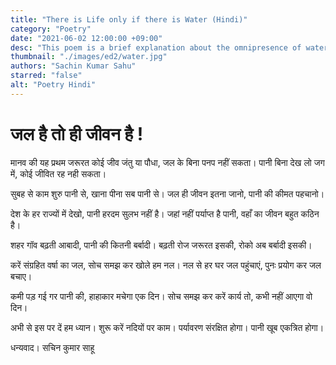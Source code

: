 ```yaml
---
title: "There is Life only if there is Water (Hindi)"
category: "Poetry"
date: "2021-06-02 12:00:00 +09:00"
desc: "This poem is a brief explanation about the omnipresence of water and its usefulness in our lifestyles."
thumbnail: "./images/ed2/water.jpg"
authors: "Sachin Kumar Sahu"
starred: "false"
alt: "Poetry Hindi"
---
```


# जल है तो ही जीवन है !

मानव की यह प्रथम जरूरत
कोई जीव जंतु या पौधा,
जल के बिना पनप नहीं सकता।
पानी बिना देख लो जग में,
 कोई जीवित रह नही सकता।

सुबह से काम शुरु पानी से,
खाना पीना सब पानी से।
जल ही जीवन इतना जानो,
पानी की कीमत पहचानो।

देश के हर राज्यों में देखो,
पानी हरदम सुलभ नहीं है।
जहां नहीं पर्याप्त है पानी,
वहाँ का जीवन बहुत कठिन है।

शहर गॉव बढ़ती आबादी,
पानी की कितनी बर्बादी।
बढ़ती रोज जरूरत इसकी,
रोको अब बर्बादी इसकी।

करें संग्रहित वर्षा का जल,
सोच समझ कर खोले हम नल।
नल से हर घर जल पहुंचाएं,
पुनः प्रयोग कर जल बचाए।

कमी पड़ गई गर पानी की,
हाहाकार मचेगा एक दिन।
सोच समझ कर करें कार्य तो,
कभी नहीं आएगा वो दिन।

अभी से इस पर दें हम ध्यान।
शुरू करें नदियों पर काम।
पर्यावरण संरक्षित होगा।
पानी खूब एकत्रित होगा।

धन्यवाद।
सचिन कुमार साहू